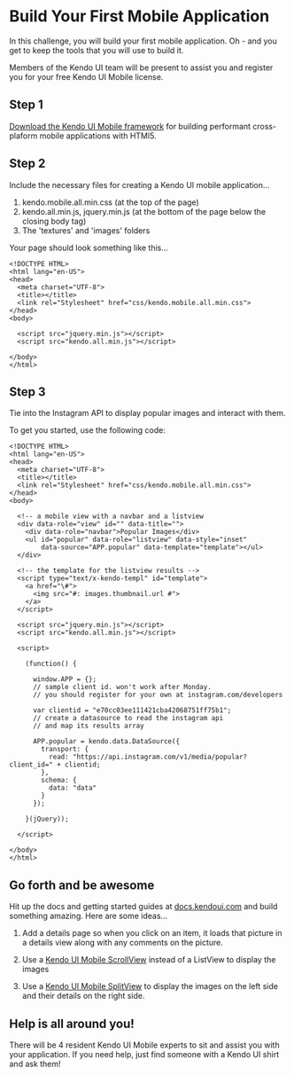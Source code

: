 # Build Your First Mobile Application

In this challenge, you will build your first mobile application.  Oh - and you get to keep the tools that you will use to build it.  

Members of the Kendo UI team will be present to assist you and register you for your free Kendo UI Mobile license.

## Step 1

[Download the Kendo UI Mobile framework](http://www.kendoui.com/download) for building performant cross-plaform mobile applications with HTMl5.

## Step 2

Include the necessary files for creating a Kendo UI mobile application...

1. kendo.mobile.all.min.css (at the top of the page)
2. kendo.all.min.js, jquery.min.js (at the bottom of the page below the closing body tag)
4. The 'textures' and 'images' folders

Your page should look something like this...

    <!DOCTYPE HTML>
    <html lang="en-US">
    <head>
      <meta charset="UTF-8">
      <title></title>
      <link rel="Stylesheet" href="css/kendo.mobile.all.min.css">
    </head>
    <body>
      
      <script src="jquery.min.js"></script>
      <script src="kendo.all.min.js"></script>

    </body>
    </html>

## Step 3

Tie into the Instagram API to display popular images and interact with them.

To get you started, use the following code:

    <!DOCTYPE HTML>
    <html lang="en-US">
    <head>
      <meta charset="UTF-8">
      <title></title>
      <link rel="Stylesheet" href="css/kendo.mobile.all.min.css">
    </head>
    <body>
      
      <!-- a mobile view with a navbar and a listview
      <div data-role="view" id="" data-title="">
        <div data-role="navbar">Popular Images</div>
        <ul id="popular" data-role="listview" data-style="inset" 
            data-source="APP.popular" data-template="template"></ul>
      </div>
      
      <!-- the template for the listview results -->
      <script type="text/x-kendo-templ" id="template">
        <a href="\#">
          <img src="#: images.thumbnail.url #">
        </a>
      </script>
      
      <script src="jquery.min.js"></script>
      <script src="kendo.all.min.js"></script>
      
      <script>
        
        (function() {
        
          window.APP = {};
          // sample client id. won't work after Monday. 
          // you should register for your own at instagram.com/developers
          
          var clientid = "e70cc03ee111421cba42068751ff75b1";
          // create a datasource to read the instagram api
          // and map its results array
          
          APP.popular = kendo.data.DataSource({
            transport: {
              read: "https://api.instagram.com/v1/media/popular?client_id=" + clientid;
            },
            schema: {
              data: "data"
            }
          });
        
        }(jQuery));
      
      </script>
    
    </body>
    </html>

## Go forth and be awesome

Hit up the docs and getting started guides at [docs.kendoui.com](http://docs.kendoui.com) and build something amazing.  Here are some ideas...

1. Add a details page so when you click on an item, it loads that picture in a details view along with any comments on the picture.

2. Use a [Kendo UI Mobile ScrollView](http://demos.kendoui.com/mobile/scrollview) instead of a ListView to display the images

3. Use a [Kendo UI Mobile SplitView](http://demos.kendoui.com/mobile/splitview) to display the images on the left side and their details on the right side.

## Help is all around you!

There will be 4 resident Kendo UI Mobile experts to sit and assist you with your application.  If you need help, just find someone with a Kendo UI shirt and ask them!
